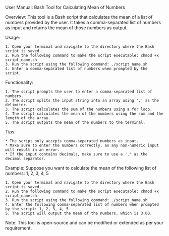 User Manual: Bash Tool for Calculating Mean of Numbers

Overview:
This tool is a Bash script that calculates the mean of a list of numbers provided by the user. It takes a comma-separated list of numbers as input and returns the mean of those numbers as output.

Usage:

    1. Open your terminal and navigate to the directory where the Bash script is saved.
    2. Run the following command to make the script executable: chmod +x script_name.sh
    3. Run the script using the following command: ./script_name.sh
    4. Enter a comma-separated list of numbers when prompted by the script.

Functionality:

    1. The script prompts the user to enter a comma-separated list of numbers.
    2. The script splits the input string into an array using ',' as the delimiter.
    3. The script calculates the sum of the numbers using a for loop.
    4. The script calculates the mean of the numbers using the sum and the length of the array.
    5. The script outputs the mean of the numbers to the terminal.

Tips:

    * The script only accepts comma-separated numbers as input.
    * Make sure to enter the numbers correctly, as any non-numeric input will result in an error.
    * If the input contains decimals, make sure to use a '.' as the decimal separator.

Example:
Suppose you want to calculate the mean of the following list of numbers: 1, 2, 3, 4, 5

    1. Open your terminal and navigate to the directory where the Bash script is saved.
    2. Run the following command to make the script executable: chmod +x script_name.sh
    3. Run the script using the following command: ./script_name.sh
    4. Enter the following comma-separated list of numbers when prompted by the script: 1, 2, 3, 4, 5
    5. The script will output the mean of the numbers, which is 3.00.

Note: This tool is open-source and can be modified or extended as per your requirement.
